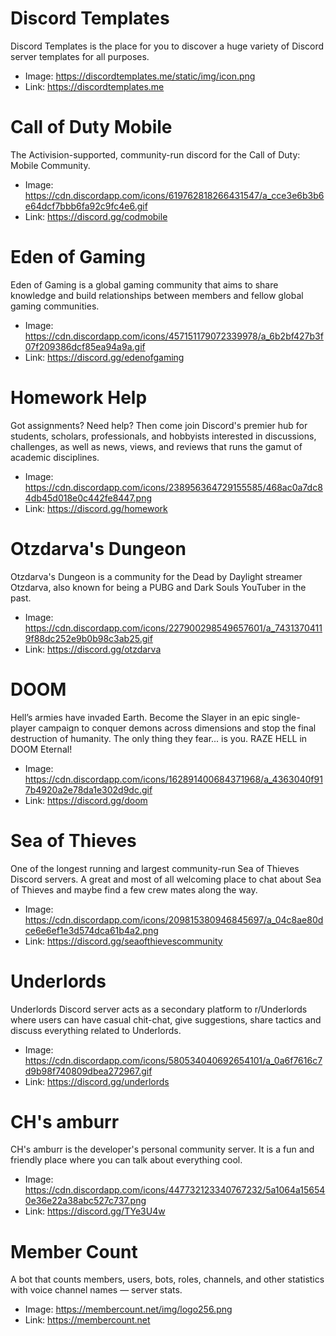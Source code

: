 # Discord Templates

Discord Templates is the place for you to discover a huge variety of Discord server templates for
all purposes.

- Image: https://discordtemplates.me/static/img/icon.png
- Link: https://discordtemplates.me

# Call of Duty Mobile

The Activision-supported, community-run discord for the Call of Duty: Mobile Community.

- Image: https://cdn.discordapp.com/icons/619762818266431547/a_cce3e6b3b6e64dcf7bbb6fa92c9fc4e6.gif
- Link: https://discord.gg/codmobile

# Eden of Gaming

Eden of Gaming is a global gaming community that aims to share knowledge and build relationships
between members and fellow global gaming communities.

- Image: https://cdn.discordapp.com/icons/457151179072339978/a_6b2bf427b3f07f209386dcf85ea94a9a.gif
- Link: https://discord.gg/edenofgaming

# Homework Help

Got assignments? Need help? Then come join Discord's premier hub for students, scholars,
professionals, and hobbyists interested in discussions, challenges, as well as news, views, and
reviews that runs the gamut of academic disciplines.

- Image: https://cdn.discordapp.com/icons/238956364729155585/468ac0a7dc84db45d018e0c442fe8447.png
- Link: https://discord.gg/homework

# Otzdarva's Dungeon

Otzdarva's Dungeon is a community for the Dead by Daylight streamer Otzdarva, also known for being a
PUBG and Dark Souls YouTuber in the past.

- Image: https://cdn.discordapp.com/icons/227900298549657601/a_74313704119f88dc252e9b0b98c3ab25.gif
- Link: https://discord.gg/otzdarva

# DOOM

Hell’s armies have invaded Earth. Become the Slayer in an epic single-player campaign to conquer
demons across dimensions and stop the final destruction of humanity. The only thing they fear... is
you. RAZE HELL in DOOM Eternal!

- Image: https://cdn.discordapp.com/icons/162891400684371968/a_4363040f917b4920a2e78da1e302d9dc.gif
- Link: https://discord.gg/doom

# Sea of Thieves

One of the longest running and largest community-run Sea of Thieves Discord servers. A great and
most of all welcoming place to chat about Sea of Thieves and maybe find a few crew mates along the
way.

- Image: https://cdn.discordapp.com/icons/209815380946845697/a_04c8ae80dce6e6ef1e3d574dca61b4a2.png
- Link: https://discord.gg/seaofthievescommunity

# Underlords

Underlords Discord server acts as a secondary platform to r/Underlords where users can have casual
chit-chat, give suggestions, share tactics and discuss everything related to Underlords.

- Image: https://cdn.discordapp.com/icons/580534040692654101/a_0a6f7616c7d9b98f740809dbea272967.gif
- Link: https://discord.gg/underlords

# CH's amburr

CH's amburr is the developer's personal community server. It is a fun and friendly place where you
can talk about everything cool.

- Image: https://cdn.discordapp.com/icons/447732123340767232/5a1064a156540e36e22a38abc527c737.png
- Link: https://discord.gg/TYe3U4w

# Member Count

A bot that counts members, users, bots, roles, channels, and other statistics with voice channel
names ― server stats.

- Image: https://membercount.net/img/logo256.png
- Link: https://membercount.net
